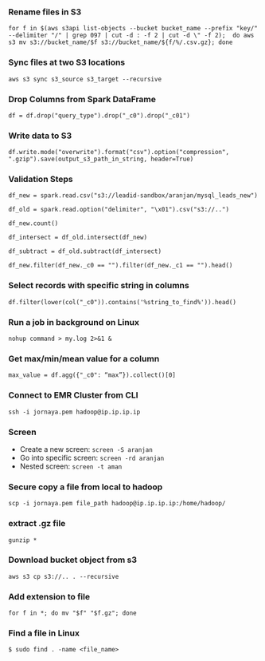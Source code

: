 ### Rename files in S3

`for f in $(aws s3api list-objects --bucket bucket_name --prefix "key/" --delimiter "/" | grep 097 | cut -d : -f 2 | cut -d \" -f 2);  do aws s3 mv s3://bucket_name/$f s3://bucket_name/${f/%/.csv.gz}; done `

### Sync files at two S3 locations

`aws s3 sync s3_source s3_target --recursive`

### Drop Columns from Spark DataFrame

`df = df.drop("query_type").drop("_c0").drop("_c01")`

### Write data to S3

`df.write.mode("overwrite").format("csv").option("compression", ".gzip").save(output_s3_path_in_string, header=True)`

### Validation Steps
`df_new = spark.read.csv("s3://leadid-sandbox/aranjan/mysql_leads_new")`

`df_old = spark.read.option("delimiter", "\x01").csv("s3://..")`

`df_new.count()`

`df_intersect = df_old.intersect(df_new)`

`df_subtract = df_old.subtract(df_intersect)`

`df_new.filter(df_new._c0 == "").filter(df_new._c1 == "").head()`

### Select records with specific string in columns

`df.filter(lower(col("_c0")).contains('%string_to_find%')).head()`

### Run a job in background on Linux

`nohup command > my.log 2>&1 &`

### Get max/min/mean value for a column

`max_value = df.agg({"_c0": “max”}).collect()[0]`

### Connect to EMR Cluster from CLI

`ssh -i jornaya.pem hadoop@ip.ip.ip.ip`

### Screen

* Create a new screen: `screen -S aranjan`
* Go into specific screen: `screen -rd aranjan`
* Nested screen: `screen -t aman`

### Secure copy a file from local to hadoop

`scp -i jornaya.pem file_path hadoop@ip.ip.ip.ip:/home/hadoop/`

### extract .gz file

`gunzip *`

### Download bucket object from s3
`aws s3 cp s3://.. . --recursive`

### Add extension to file
`for f in *; do mv "$f" "$f.gz"; done`

### Find a file in Linux
`$ sudo find . -name <file_name>`
